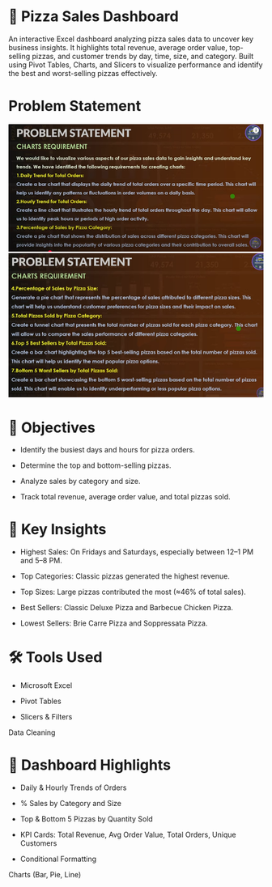 # 🍕 Pizza Sales Dashboard

An interactive Excel dashboard analyzing pizza sales data to uncover key business insights.
It highlights total revenue, average order value, top-selling pizzas, and customer trends by day, time, size, and category.
Built using Pivot Tables, Charts, and Slicers to visualize performance and identify the best and worst-selling pizzas effectively.

# Problem Statement
![Problem1](Problem%20Statement%202.png)
![Problem3](Problem%20Statement%203.png)
# 🎯 Objectives

- Identify the busiest days and hours for pizza orders.

- Determine the top and bottom-selling pizzas.

- Analyze sales by category and size.

- Track total revenue, average order value, and total pizzas sold.

# 🧠 Key Insights

- Highest Sales: On Fridays and Saturdays, especially between 12–1 PM and 5–8 PM.

- Top Categories: Classic pizzas generated the highest revenue.

- Top Sizes: Large pizzas contributed the most (≈46% of total sales).

- Best Sellers: Classic Deluxe Pizza and Barbecue Chicken Pizza.

- Lowest Sellers: Brie Carre Pizza and Soppressata Pizza.

# 🛠️ Tools Used

- Microsoft Excel

- Pivot Tables

- Slicers & Filters

Data Cleaning
# 📁 Dashboard Highlights

- Daily & Hourly Trends of Orders

- % Sales by Category and Size

- Top & Bottom 5 Pizzas by Quantity Sold

- KPI Cards: Total Revenue, Avg Order Value, Total Orders, Unique Customers
  
- Conditional Formatting

Charts (Bar, Pie, Line)
